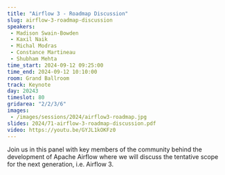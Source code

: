 ```yaml
---
title: "Airflow 3 - Roadmap Discussion"
slug: airflow-3-roadmap-discussion
speakers:
 - Madison Swain-Bowden
 - Kaxil Naik
 - Michal Modras
 - Constance Martineau
 - Shubham Mehta
time_start: 2024-09-12 09:25:00
time_end: 2024-09-12 10:10:00
room: Grand Ballroom
track: Keynote
day: 20243
timeslot: 80
gridarea: "2/2/3/6"
images: 
 - /images/sessions/2024/airflow3-roadmap.jpg
slides: 2024/71-airflow-3-roadmap-discussion.pdf
video: https://youtu.be/GYJL1kOKFz0
---
```


Join us in this panel with key members of the community behind the development of Apache Airflow where we will discuss the tentative scope for the next generation, i.e. Airflow 3.
